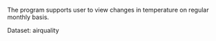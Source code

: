 The program supports user to view changes in temperature on regular monthly basis.

Dataset: airquality
